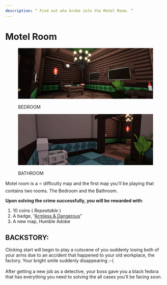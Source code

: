 ```yaml
---
description: “ Find out who broke into the Motel Room. ”
---
```


# Motel Room

<div><figure><img src="../.gitbook/assets/file1_17.png" alt=""><figcaption><p>BEDROOM</p></figcaption></figure> <figure><img src="../.gitbook/assets/file2_3.png" alt=""><figcaption><p>BATHROOM</p></figcaption></figure></div>

Motel room is a ⭐ difficulty map and the first map you'll be playing that contains two rooms. The Bedroom and the Bathroom.

**Upon solving the crime successfully, you will be rewarded with**:

1. 10 coins ( _Repeatable_ )
2. A badge, “[Armless & Dangerous](../Achievements/Armless\&Dangerous.md)”
3. A new map, Humble Adobe

## BACKSTORY:

Clicking start will begin to play a cutscene of you suddenly losing both of your arms due to an accident that happened to your old workplace, the factory. Your bright smile suddenly disappearing :-(\
\
After getting a new job as a detective, your boss gave you a black fedora that has everything you need to solving the all cases you'll be facing soon.
